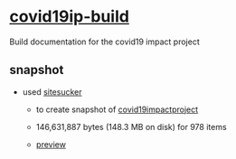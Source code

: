 # [covid19ip-build](https://github.com/ITP-SiteSeers/covid19ip-build)

Build documentation for the covid19 impact project

## snapshot

- used [sitesucker](https://ricks-apps.com/osx/sitesucker)

  - to create snapshot of
    [covid19impactproject](https://itp.nyu.edu/covid19impactproject/)

  - 146,631,887 bytes (148.3 MB on disk) for 978 items
  - [preview](./snapshot/itp_nyu_edu-covid19impactproject)
